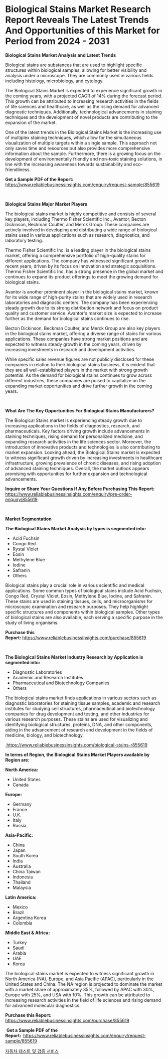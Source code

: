 <p><h1>Biological Stains Market Research Report Reveals The Latest Trends And Opportunities of this Market for Period from 2024 - 2031</h1></p><p><strong>Biological Stains Market Analysis and Latest Trends</strong></p>
<p><p>Biological stains are substances that are used to highlight specific structures within biological samples, allowing for better visibility and analysis under a microscope. They are commonly used in various fields including histology, microbiology, and cytology.</p><p>The Biological Stains Market is expected to experience significant growth in the coming years, with a projected CAGR of 14% during the forecast period. This growth can be attributed to increasing research activities in the fields of life sciences and healthcare, as well as the rising demand for advanced diagnostic techniques. Additionally, technological advancements in staining techniques and the development of novel products are contributing to the expansion of the market.</p><p>One of the latest trends in the Biological Stains Market is the increasing use of multiplex staining techniques, which allow for the simultaneous visualization of multiple targets within a single sample. This approach not only saves time and resources but also provides more comprehensive information about the sample. Furthermore, there is a growing focus on the development of environmentally friendly and non-toxic staining solutions, in line with the increasing awareness towards sustainability and eco-friendliness.</p></p>
<p><strong>Get a Sample PDF of the Report:&nbsp;</strong> <a href="https://www.reliablebusinessinsights.com/enquiry/request-sample/855619">https://www.reliablebusinessinsights.com/enquiry/request-sample/855619</a></p>
<p>&nbsp;</p>
<p><strong>Biological Stains Major Market Players</strong></p>
<p><p>The biological stains market is highly competitive and consists of several key players, including Thermo Fisher Scientific Inc., Avantor, Becton Dickinson, Beckman Coulter, and Merck Group. These companies are actively involved in developing and distributing a wide range of biological stains used in various applications such as research, diagnostics, and laboratory testing.</p><p>Thermo Fisher Scientific Inc. is a leading player in the biological stains market, offering a comprehensive portfolio of high-quality stains for different applications. The company has witnessed significant growth in recent years, driven by its focus on innovation and strategic acquisitions. Thermo Fisher Scientific Inc. has a strong presence in the global market and continues to expand its product offerings to meet the growing demand for biological stains.</p><p>Avantor is another prominent player in the biological stains market, known for its wide range of high-purity stains that are widely used in research laboratories and diagnostic centers. The company has been experiencing steady growth due to its strong distribution network and focus on product quality and customer service. Avantor's market size is expected to increase further as the demand for biological stains continues to rise.</p><p>Becton Dickinson, Beckman Coulter, and Merck Group are also key players in the biological stains market, offering a diverse range of stains for various applications. These companies have strong market positions and are expected to witness steady growth in the coming years, driven by increasing investments in research and development activities.</p><p>While specific sales revenue figures are not publicly disclosed for these companies in relation to their biological stains business, it is evident that they are all well-established players in the market with strong growth potential. As the demand for biological stains continues to grow across different industries, these companies are poised to capitalize on the expanding market opportunities and drive further growth in the coming years.</p></p>
<p>&nbsp;</p>
<p><strong>What Are The Key Opportunities For Biological Stains Manufacturers?</strong></p>
<p><p>The Biological Stains market is experiencing steady growth due to increasing applications in the fields of diagnostics, research, and pharmaceuticals. Key factors driving growth include advancements in staining techniques, rising demand for personalized medicine, and expanding research activities in the life sciences sector. Moreover, the introduction of innovative products and technologies is also contributing to market expansion. Looking ahead, the Biological Stains market is expected to witness significant growth driven by increasing investments in healthcare infrastructure, growing prevalence of chronic diseases, and rising adoption of advanced staining techniques. Overall, the market outlook appears promising with opportunities for further expansion and technological advancements.</p></p>
<p><strong>Inquire or Share Your Questions If Any Before Purchasing This Report:</strong> <a href="https://www.reliablebusinessinsights.com/enquiry/pre-order-enquiry/855619">https://www.reliablebusinessinsights.com/enquiry/pre-order-enquiry/855619</a></p>
<p>&nbsp;</p>
<p><strong>Market Segmentation</strong></p>
<p><strong>The Biological Stains Market Analysis by types is segmented into:</strong></p>
<p><ul><li>Acid Fuchsin</li><li>Congo Red</li><li>Rystal Violet</li><li>Eosin</li><li>Methylene Blue</li><li>Iodine</li><li>Safranin</li><li>Others</li></ul></p>
<p><p>Biological stains play a crucial role in various scientific and medical applications. Some common types of biological stains include Acid Fuchsin, Congo Red, Crystal Violet, Eosin, Methylene Blue, Iodine, and Safranin. These stains are used in staining tissues, cells, and microorganisms for microscopic examination and research purposes. They help highlight specific structures and components within biological samples. Other types of biological stains are also available, each serving a specific purpose in the study of living organisms.</p></p>
<p><strong>Purchase this Report:&nbsp;</strong><a href="https://www.reliablebusinessinsights.com/purchase/855619">https://www.reliablebusinessinsights.com/purchase/855619</a></p>
<p>&nbsp;</p>
<p><strong>The Biological Stains Market Industry Research by Application is segmented into:</strong></p>
<p><ul><li>Diagnostic Laboratories</li><li>Academic and Research Institutes</li><li>Pharmaceutical and Biotechnology Companies</li><li>Others</li></ul></p>
<p><p>The biological stains market finds applications in various sectors such as diagnostic laboratories for staining tissue samples, academic and research institutes for studying cell structures, pharmaceutical and biotechnology companies for drug development and testing, and other industries for various research purposes. These stains are used for visualizing and identifying biological structures, proteins, DNA, and other components, aiding in the advancement of research and development in the fields of medicine, biology, and biotechnology.</p></p>
<p><a href="https://www.reliablebusinessinsights.com/biological-stains-r855619">&nbsp;https://www.reliablebusinessinsights.com/biological-stains-r855619</a></p>
<p><strong>In terms of Region, the Biological Stains Market Players available by Region are:</strong></p>
<p>
    <p> <strong> North America: </strong>
        <ul>
            <li>United States</li>
            <li>Canada</li>
        </ul>
        </p> 
    <p> <strong> Europe: </strong>
        <ul>
            <li>Germany</li>
            <li>France</li>
            <li>U.K.</li>
            <li>Italy</li>
            <li>Russia</li>
        </ul>
        </p> 
    <p> <strong> Asia-Pacific: </strong>
        <ul>
            <li>China</li>
            <li>Japan</li>
            <li>South Korea</li>
            <li>India</li>
            <li>Australia</li>
            <li>China Taiwan</li>
            <li>Indonesia</li>
            <li>Thailand</li>
            <li>Malaysia</li>
        </ul>
        </p> 
    <p> <strong> Latin America: </strong>
        <ul>
            <li>Mexico</li>
            <li>Brazil</li>
            <li>Argentina Korea</li>
            <li>Colombia</li>
        </ul>
        </p> 
    <p> <strong> Middle East & Africa: </strong>
        <ul>
            <li>Turkey</li>
            <li>Saudi</li>
            <li>Arabia</li>
            <li>UAE</li>
            <li>Korea</li>
        </ul>
    </p>
    </p>
<p><p>The biological stains market is expected to witness significant growth in North America (NA), Europe, and Asia Pacific (APAC), particularly in the United States and China. The NA region is projected to dominate the market with a market share of approximately 35%, followed by APAC with 30%, Europe with 25%, and USA with 10%. This growth can be attributed to increasing research activities in the field of life sciences and rising demand for advanced molecular diagnostics.</p></p>
<p><strong>Purchase this Report: </strong><a href="https://www.reliablebusinessinsights.com/purchase/855619">https://www.reliablebusinessinsights.com/purchase/855619</a></p>
<p>&nbsp;<strong>Get a Sample PDF of the Report:&nbsp;&nbsp;</strong><a href="https://www.reliablebusinessinsights.com/enquiry/request-sample/855619">https://www.reliablebusinessinsights.com/enquiry/request-sample/855619</a></p>
<p><strong></strong></p>
<p><p><a href="https://github.com/DavidRobb19/Market-Research-Report-List-1/blob/main/3693252119450.md">자동차 테스트 및 검증 서비스</a></p></p>